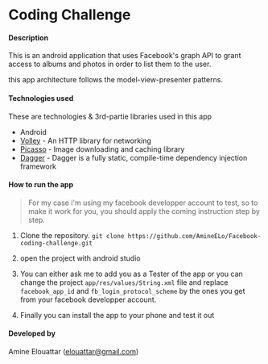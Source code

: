 # Coding Challenge

#### Description

This is an android application that uses Facebook's graph API to grant access to albums and photos in order to list them to the user.

this app architecture follows the model-view-presenter patterns.

#### Technologies used

These are technologies & 3rd-partie libraries used in this app

* Android
* [Volley](https://developer.android.com/training/volley/index.html) - An HTTP library for networking
* [Picasso](http://square.github.io/picasso/) - Image downloading and caching library
* [Dagger](https://google.github.io/dagger/) - Dagger is a fully static, compile-time dependency injection framework

#### How to run the app

> For my case i'm using my facebook developper account to test, so to make it work for you, you should apply the coming instruction step by step.

1. Clone the repository.
```git clone https://github.com/AmineELo/Facebook-coding-challenge.git```

2. open the project with android studio

3. You can either ask me to add you as a Tester of the app or you can change the project ``app/res/values/String.xml``  file and replace ``facebook_app_id`` and ``fb_login_protocol_scheme`` by the ones you get from your facebook developper account.

4. Finally you can install the app to your phone and test it out

#### Developed by

Amine Elouattar (elouattar@gmail.com)